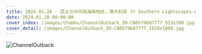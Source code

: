 ```yaml
---
title: 2024.01.28 - 昆士兰州内陆海峡地区，澳大利亚 (© Southern Lightscapes-Australia/Getty Images)
date: 2024.01.28 00:00:00
cover_index: /images/thumbs/ChannelOutback_ZH-CN0579687777_533x300.jpg
cover_detail: /images/ChannelOutback_ZH-CN0579687777_1920x1080.jpg
---
```


![ChannelOutback](/images/ChannelOutback_ZH-CN0579687777_1920x1080.jpg)
